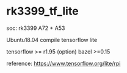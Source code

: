 # rk3399_tf_lite
soc: rk3399 A72 + A53

Ubuntu18.04 compile tensorflow lite

tensorflow >= r1.95
(option) bazel >=0.15

reference: https://www.tensorflow.org/lite/rpi
